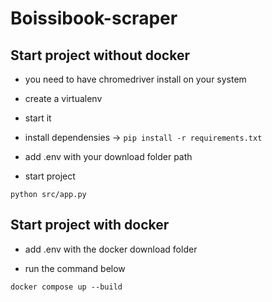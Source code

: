 # Boissibook-scraper

## Start project without docker

- you need to have chromedriver install on your system

- create a virtualenv

- start it

- install dependensies -> `pip install -r requirements.txt`

- add .env with your download folder path 

- start project

```
python src/app.py
```

## Start project with docker

- add .env with the docker download folder

- run the command below

```
docker compose up --build
```